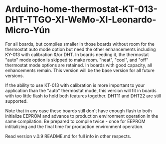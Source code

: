 # Arduino-home-thermostat-KT-013-DHT-TTGO-XI-WeMo-XI-Leonardo-Micro-Yún
For all boards, but compiles smaller in those boards without room for the thermostat auto mode option but need the other enhancements including KY-013 with calibration &amp;/or DHT.  In boards needing it, the thermostat "auto" mode option is skipped to make room. "heat", "cool", and "off" thermostat mode options are retained. In boards with good capacity, all enhancements remain.  This version will be the base version for all future versions.

If the ability to use KT-013 with calibration is more important to your application than the "auto" thermostat mode, this version will fit in boards with too little flash to hold both features together.  DHT11 and DHT22 are still supported. 

Note that in any case these boards still don't have enough flash to both initialize EEPROM and advance to production environment operation in the same compilation.  Be prepared to compile twice - once for EEPROM intitializing and the final time for production environment operation.

Read version v.0.9 README.md for full info in other respects.
